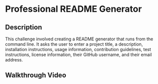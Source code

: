 # Professional README Generator

## Description
This challenge involved creating a README generator that runs from the command line. It asks the user to enter a project title, a description, installation instructions, usage information, contribution guidelines, test instructions, license information, their GitHub username, and their email address.

## Walkthrough Video